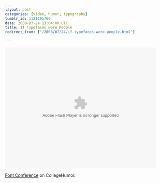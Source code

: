 ```yaml
---
layout: post
categories: [video, humor, typography]
tumblr_id: 1121195760  
date: 2008-07-24 13:04:00 UTC
title: If Typefaces were People
redirect_from: ["/2008/07/24/if-typefaces-were-people.html"]

---
```


<object type="application/x-shockwave-flash" data="http://www.collegehumor.com/moogaloop/moogaloop.swf?clip_id=1823766&fullscreen=1" width="500" height="400" ><param name="allowfullscreen" value="true" /><param name="AllowScriptAccess" value="true" /><param name="movie" quality="best" value="http://www.collegehumor.com/moogaloop/moogaloop.swf?clip_id=1823766&fullscreen=1" /></object>

<a href="http://www.collegehumor.com/video:1823766">Font Conference</a> on CollegeHumor.
